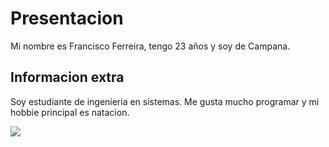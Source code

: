 # Presentacion

Mi nombre es Francisco Ferreira, tengo 23 años y soy de Campana.

## Informacion extra

Soy estudiante de ingenieria en sistemas. Me gusta mucho programar y mi hobbie principal es natacion.

![](https://avatars.githubusercontent.com/u/49106123?s=60&v=4)
